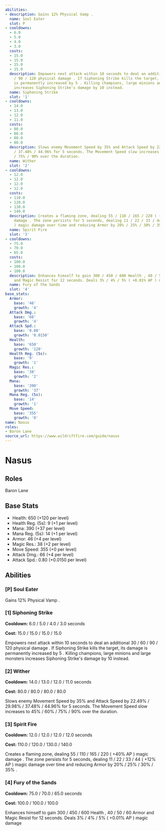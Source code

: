 ```yaml
---
abilities:
- description: Gains 12% Physical Vamp .
  name: Soul Eater
  slot: P
- cooldowns:
  - 6.0
  - 5.0
  - 4.0
  - 3.0
  costs:
  - 15.0
  - 15.0
  - 15.0
  - 15.0
  description: Empowers next attack within 10 seconds to deal an additional 30 / 60
    / 90 / 120 physical damage . If Siphoning Strike kills the target, its damage
    is permanently increased by 5 . Killing champions, large minions and large monsters
    increases Siphoning Strike's damage by 10 instead.
  name: Siphoning Strike
  slot: '1'
- cooldowns:
  - 14.0
  - 13.0
  - 12.0
  - 11.0
  costs:
  - 80.0
  - 80.0
  - 80.0
  - 80.0
  description: Slows enemy Movement Speed by 35% and Attack Speed by 22.49% / 29.98%
    / 37.48% / 44.96% for 5 seconds. The Movement Speed slow increases to 45% / 60%
    / 75% / 90% over the duration.
  name: Wither
  slot: '2'
- cooldowns:
  - 12.0
  - 12.0
  - 12.0
  - 12.0
  costs:
  - 110.0
  - 120.0
  - 130.0
  - 140.0
  description: Creates a flaming zone, dealing 55 / 110 / 165 / 220 ( +40% AP ) magic
    damage . The zone persists for 5 seconds, dealing 11 / 22 / 33 / 44 ( +12% AP
    ) magic damage over time and reducing Armor by 20% / 25% / 30% / 35% .
  name: Spirit Fire
  slot: '3'
- cooldowns:
  - 75.0
  - 70.0
  - 65.0
  costs:
  - 100.0
  - 100.0
  - 100.0
  description: Enhances himself to gain 300 / 450 / 600 Health , 40 / 50 / 60 Armor
    and Magic Resist for 12 seconds. Deals 3% / 4% / 5% ( +0.01% AP ) magic damage
  name: Fury of the Sands
  slot: '4'
base_stats:
  Armor:
    base: '46'
    growth: '4'
  Attack Dmg.:
    base: '66'
    growth: '4'
  Attack Spd.:
    base: '0.80'
    growth: '0.0150'
  Health:
    base: '650'
    growth: '120'
  Health Reg. (5s):
    base: '9'
    growth: '1'
  Magic Res.:
    base: '38'
    growth: '2'
  Mana:
    base: '390'
    growth: '37'
  Mana Reg. (5s):
    base: '14'
    growth: '1'
  Move Speed:
    base: '355'
    growth: '0'
name: Nasus
roles:
- Baron Lane
source_url: https://www.wildriftfire.com/guide/nasus
---
```


# Nasus

## Roles

Baron Lane

## Base Stats

- Health: 650 (+120 per level)
- Health Reg. (5s): 9 (+1 per level)
- Mana: 390 (+37 per level)
- Mana Reg. (5s): 14 (+1 per level)
- Armor: 46 (+4 per level)
- Magic Res.: 38 (+2 per level)
- Move Speed: 355 (+0 per level)
- Attack Dmg.: 66 (+4 per level)
- Attack Spd.: 0.80 (+0.0150 per level)

## Abilities

### [P] Soul Eater

Gains 12% Physical Vamp .

### [1] Siphoning Strike

**Cooldown:** 6.0 / 5.0 / 4.0 / 3.0 seconds

**Cost:** 15.0 / 15.0 / 15.0 / 15.0

Empowers next attack within 10 seconds to deal an additional 30 / 60 / 90 / 120 physical damage . If Siphoning Strike kills the target, its damage is permanently increased by 5 . Killing champions, large minions and large monsters increases Siphoning Strike's damage by 10 instead.

### [2] Wither

**Cooldown:** 14.0 / 13.0 / 12.0 / 11.0 seconds

**Cost:** 80.0 / 80.0 / 80.0 / 80.0

Slows enemy Movement Speed by 35% and Attack Speed by 22.49% / 29.98% / 37.48% / 44.96% for 5 seconds. The Movement Speed slow increases to 45% / 60% / 75% / 90% over the duration.

### [3] Spirit Fire

**Cooldown:** 12.0 / 12.0 / 12.0 / 12.0 seconds

**Cost:** 110.0 / 120.0 / 130.0 / 140.0

Creates a flaming zone, dealing 55 / 110 / 165 / 220 ( +40% AP ) magic damage . The zone persists for 5 seconds, dealing 11 / 22 / 33 / 44 ( +12% AP ) magic damage over time and reducing Armor by 20% / 25% / 30% / 35% .

### [4] Fury of the Sands

**Cooldown:** 75.0 / 70.0 / 65.0 seconds

**Cost:** 100.0 / 100.0 / 100.0

Enhances himself to gain 300 / 450 / 600 Health , 40 / 50 / 60 Armor and Magic Resist for 12 seconds. Deals 3% / 4% / 5% ( +0.01% AP ) magic damage

